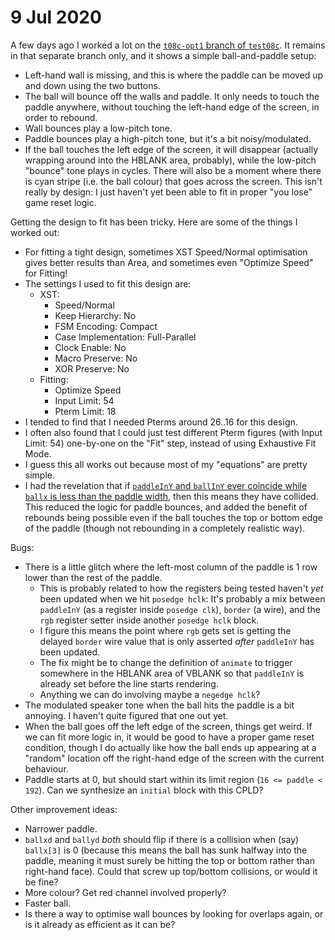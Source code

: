 # 9 Jul 2020

A few days ago I worked a lot on the [`t08c-opt1` branch of `test08c`](https://github.com/algofoogle/sandpit/tree/t08c-opt1/fpga/XC9572XL/test08/t08c). It remains in that separate branch only, and it shows a simple ball-and-paddle setup:
*   Left-hand wall is missing, and this is where the paddle can be moved up and down using the two buttons.
*   The ball will bounce off the walls and paddle. It only needs to touch the paddle anywhere, without touching the left-hand edge of the screen, in order to rebound.
*   Wall bounces play a low-pitch tone.
*   Paddle bounces play a high-pitch tone, but it's a bit noisy/modulated.
*   If the ball touches the left edge of the screen, it will disappear (actually wrapping around into the HBLANK area, probably), while the low-pitch "bounce" tone plays in cycles. There will also be a moment where there is cyan stripe (i.e. the ball colour) that goes across the screen. This isn't really by design: I just haven't yet been able to fit in proper "you lose" game reset logic.

Getting the design to fit has been tricky. Here are some of the things I worked out:
*   For fitting a tight design, sometimes XST Speed/Normal optimisation gives better results than Area, and sometimes even "Optimize Speed" for Fitting!
*   The settings I used to fit this design are:
    *   XST:
        *   Speed/Normal
        *   Keep Hierarchy: No
        *   FSM Encoding: Compact
        *   Case Implementation: Full-Parallel
        *   Clock Enable: No
        *   Macro Preserve: No
        *   XOR Preserve: No
    *   Fitting:
        *   Optimize Speed
        *   Input Limit: 54
        *   Pterm Limit: 18
*   I tended to find that I needed Pterms around 26..16 for this design.
*   I often also found that I could just test different Pterm figures (with Input Limit: 54) one-by-one on the "Fit" step, instead of using Exhaustive Fit Mode.
*   I guess this all works out because most of my "equations" are pretty simple.
*   I had the revelation that if [`paddleInY` and `ballInY` ever coincide while `ballx` is less than the paddle width](https://github.com/algofoogle/sandpit/blob/ec814a8a0c3a17474159b16541c9ebaa66079702/fpga/XC9572XL/test08/t08c/test08c.v#L57-L61), then this means they have collided. This reduced the logic for paddle bounces, and added the benefit of rebounds being possible even if the ball touches the top or bottom edge of the paddle (though not rebounding in a completely realistic way).

Bugs:
*   There is a little glitch where the left-most column of the paddle is 1 row lower than the rest of the paddle.
    *   This is probably related to how the registers being tested haven't *yet* been updated when we hit `posedge hclk`: It's probably a mix between `paddleInY` (as a register inside `posedge clk`), `border` (a wire), and the `rgb` register setter inside another `posedge hclk` block.
    *   I figure this means the point where `rgb` gets set is getting the delayed `border` wire value that is only asserted *after* `paddleInY` has been updated.
    *   The fix might be to change the definition of `animate` to trigger somewhere in the HBLANK area of VBLANK so that `paddleInY` is already set before the line starts rendering.
    *   Anything we can do involving maybe a `negedge hclk`?
*   The modulated speaker tone when the ball hits the paddle is a bit annoying. I haven't quite figured that one out yet.
*   When the ball goes off the left edge of the screen, things get weird. If we can fit more logic in, it would be good to have a proper game reset condition, though I do actually like how the ball ends up appearing at a "random" location off the right-hand edge of the screen with the current behaviour.
*   Paddle starts at 0, but should start within its limit region (`16 <= paddle < 192`). Can we synthesize an `initial` block with this CPLD?

Other improvement ideas:
*   Narrower paddle.
*   `ballxd` and `ballyd` *both* should flip if there is a collision when (say) `ballx[3]` is 0 (because this means the ball has sunk halfway into the paddle, meaning it must surely be hitting the top or bottom rather than right-hand face). Could that screw up top/bottom collisions, or would it be fine?
*   More colour? Get red channel involved properly?
*   Faster ball.
*   Is there a way to optimise wall bounces by looking for overlaps again, or is it already as efficient as it can be?
